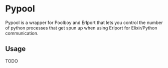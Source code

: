 # Pypool

Pypool is a wrapper for Poolboy and Erlport that lets you control the number
of python processes that get spun up when using Erlport for Elixir/Python
communication.

## Usage

TODO


